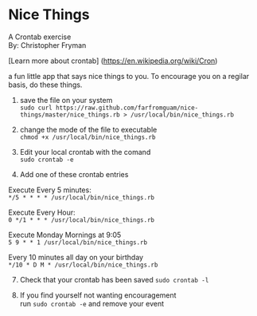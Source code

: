 Nice Things
===========

A Crontab exercise<br>
By: Christopher Fryman

[Learn more about crontab] (https://en.wikipedia.org/wiki/Cron)

a fun little app that says nice things to you.
To encourage you on a regilar basis, do these things.

1) save the file on your system<br>
`sudo curl https://raw.github.com/farfromguam/nice-things/master/nice_things.rb > /usr/local/bin/nice_things.rb`

2) change the mode of the file to executable<br>
`chmod +x /usr/local/bin/nice_things.rb`

3) Edit your local crontab with the comand<br>
`sudo crontab -e`

4) Add one of these crontab entries

Execute Every 5 minutes:<br>
`*/5 * * * * /usr/local/bin/nice_things.rb`

Execute Every Hour:<br>
`0 */1 * * * /usr/local/bin/nice_things.rb`

Execute Monday Mornings at 9:05<br>
`5 9 * * 1 /usr/local/bin/nice_things.rb`

Every 10 minutes all day on your birthday<br>
`*/10 * D M * /usr/local/bin/nice_things.rb`

7) Check that your crontab has been saved
`sudo crontab -l`

6) If you find yourself not wanting encouragement<br>
run `sudo crontab -e` and remove your event
